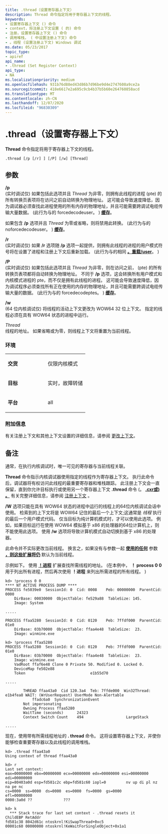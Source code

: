 ```yaml
---
title: .thread（设置寄存器上下文）
description: Thread 命令指定将用于寄存器上下文的线程。
keywords:
- 设置寄存器上下文 () 命令
- context，将注册上下文设置 ( 的) 命令
- 注册，设置寄存器上下文 () 命令
- 调用堆栈， ( 中设置注册上下文) 命令
- 。线程 (设置注册上下文) Windows 调试
ms.date: 05/23/2017
topic_type:
- apiref
api_name:
- .thread (Set Register Context)
api_type:
- NA
ms.localizationpriority: medium
ms.openlocfilehash: 931b76d88ed43d86b7d96be9d4e2747608a9ce2a
ms.sourcegitcommit: 418e6617e2a695c9cb4b37b5b60e264760858acd
ms.translationtype: MT
ms.contentlocale: zh-CN
ms.lasthandoff: 12/07/2020
ms.locfileid: "96830309"
---
```

# <a name="thread-set-register-context"></a>.thread（设置寄存器上下文）


**Thread** 命令指定将用于寄存器上下文的线程。

```dbgcmd
.thread [/p [/r] ] [/P] [/w] [Thread]
```

## <a name="span-idddk_meta_set_register_context_dbgspanspan-idddk_meta_set_register_context_dbgspanparameters"></a><span id="ddk_meta_set_register_context_dbg"></span><span id="DDK_META_SET_REGISTER_CONTEXT_DBG"></span>参数


<span id="________p______"></span><span id="________P______"></span>**/p**   
 (实时调试仅) 如果包括此选项并且 *Thread* 为非零，则拥有此线程的进程 (pte) 的所有转换页表项将在访问之前自动转换为物理地址。 这可能会导致速度降低，因为调试器必须查找此进程使用的所有内存的物理地址，并且可能需要跨调试电缆传输大量数据。  (此行为与的 forcedecodeuser。 ) [**缓存**](-cache--set-cache-size-.md)。

如果包含 **/p** 选项并且 *Thread* 为零或省略，则将禁用此转换。  (此行为与的 noforcedecodeuser。 ) [**缓存**](-cache--set-cache-size-.md)。

<span id="________r______"></span><span id="________R______"></span>**/r**   
 (实时调试仅) 如果 **/r** 选项随 **/p** 选项一起提供，则拥有此线程的进程的用户模式符号将在设置了进程和注册上下文后重新加载。  (此行为与的相同 [**。重载/user**](-reload--reload-module-.md)。 ) 

<span id="________P______"></span><span id="________p______"></span>**/P**   
 (实时调试仅) 如果包括此选项并且 *Thread* 为非零，则在访问之前， (pte) 的所有转换页表项都将自动转换为物理地址。 不同于 **/p** 选项，这会转换所有用户模式和内核模式进程的 pte，而不仅是拥有此线程的进程。 这可能会导致速度降低，因为调试程序必须查找所有正在使用的内存的物理地址，并且可能需要跨调试电缆传输大量的数据。  (此行为与的 forcedecodeptes。 ) [**缓存**](-cache--set-cache-size-.md)。

<span id="________w______"></span><span id="________W______"></span>**/w**   
 (64 位内核调试仅) 将线程的活动上下文更改为 WOW64 32 位上下文。 指定的线程必须在具有 WOW64 状态的进程中运行。

<span id="_______Thread______"></span><span id="_______thread______"></span><span id="_______THREAD______"></span>*Thread*   
线程的地址。 如果省略或为零，则线程上下文将重置为当前线程。

### <a name="span-idenvironmentspanspan-idenvironmentspanspan-idenvironmentspanenvironment"></a><span id="Environment"></span><span id="environment"></span><span id="ENVIRONMENT"></span>环境

<table>
<colgroup>
<col width="50%" />
<col width="50%" />
</colgroup>
<tbody>
<tr class="odd">
<td align="left"><p><strong>交货</strong></p></td>
<td align="left"><p>仅限内核模式</p></td>
</tr>
<tr class="even">
<td align="left"><p><strong>目标</strong></p></td>
<td align="left"><p>实时，故障转储</p></td>
</tr>
<tr class="odd">
<td align="left"><p><strong>平台</strong></p></td>
<td align="left"><p>all</p></td>
</tr>
</tbody>
</table>

 

### <a name="span-idadditional_informationspanspan-idadditional_informationspanspan-idadditional_informationspanadditional-information"></a><span id="Additional_Information"></span><span id="additional_information"></span><span id="ADDITIONAL_INFORMATION"></span>附加信息

有关注册上下文和其他上下文设置的详细信息，请参阅 [更改上下文](changing-contexts.md)。

<a name="remarks"></a>备注
-------

通常，在执行内核调试时，唯一可见的寄存器与当前线程关联。

**Thread** 命令指示内核调试器使用指定的线程作为寄存器上下文。 执行此命令后，调试器将有权访问此线程的最重要寄存器和堆栈跟踪。 此注册上下文会一直保留，直到你允许目标执行或使用另一个寄存器上下文 **.thread** 命令 (。 [**.cxr**](-cxr--display-context-record-.md)[**或) 。**](-trap--display-trap-frame-.md) 有关完整详细信息，请参阅 [注册上下文](changing-contexts.md#register-context) 。

**/W** 选项只能在具有 WOW64 状态的进程中运行的线程上的64位内核调试会话中使用。 检索到的上下文将是 WOW64 记住的最后一个上下文;这通常是 *线程* 执行的最后一个用户模式代码。 仅当目标为纯计算机模式时，才可以使用此选项。 例如，如果目标运行在使用 WOW64 模拟基于 x86 的处理器的64位计算机上，则不能使用此选项。 使用 **/w** 选项将导致计算机模式自动切换到基于 x86 的处理器。

此命令并不实际更改当前线程。 换言之，如果没有与参数一起 [**使用的任何**](-thread.md) 参数 [**，则这些扩展将仍**](-teb.md) 默认为当前线程。

示例如下。 使用 [**！进程**](-process.md) 扩展查找所需线程的地址。  (在本例中， **！ process 0 0** 用于列出所有进程，然后再次使用 **！进程** 来列出所需进程的所有线程。 ) 

```dbgcmd
kd> !process 0 0
**** NT ACTIVE PROCESS DUMP ****
PROCESS fe5039e0  SessionId: 0  Cid: 0008    Peb: 00000000  ParentCid: 0000
    DirBase: 00030000  ObjectTable: fe529a88  TableSize: 145.
    Image: System

.....

PROCESS ffaa5280  SessionId: 0  Cid: 0120    Peb: 7ffdf000  ParentCid: 01e0
    DirBase: 03b70000  ObjectTable: ffaa4e48  TableSize:  23.
    Image: winmine.exe

kd> !process ffaa5280
PROCESS ffaa5280  SessionId: 0  Cid: 0120    Peb: 7ffdf000  ParentCid: 01e0
    DirBase: 03b70000  ObjectTable: ffaa4e48  TableSize:  23.
    Image: winmine.exe
    VadRoot ffaf6e48 Clone 0 Private 50. Modified 0. Locked 0.
    DeviceMap fe502e88
    Token                             e1b55d70

.....

        THREAD ffaa43a0  Cid 120.3a4  Teb: 7ffde000  Win32Thread: e1b4fea8 WAIT: (WrUserRequest) UserMode Non-Alertable
            ffadc6a0  SynchronizationEvent
        Not impersonating
        Owning Process ffaa5280
        WaitTime (seconds)      24323
        Context Switch Count    494                   LargeStack

.....
```

现在，使用带有所需线程地址的 **. thread** 命令。 这将设置寄存器上下文，并使你能够检查重要寄存器以及此线程的调用堆栈。

```dbgcmd
kd> .thread ffaa43a0
Using context of thread ffaa43a0

kd> r
Last set context:
eax=00000000 ebx=00000000 ecx=00000000 edx=00000000 esi=00000000 edi=00000000
eip=80403a0d esp=fd581c2c ebp=fd581c60 iopl=0         nv up di pl nz na pe nc
cs=0000  ss=0000  ds=0000  es=0000  fs=0000  gs=0000             efl=00000000
0000:3a0d ??              ???

kd> k
  *** Stack trace for last set context - .thread resets it
ChildEBP RetAddr  
fd581c38 8042d61c ntoskrnl!KiSwapThread+0xc5
00001c60 00000000 ntoskrnl!KeWaitForSingleObject+0x1a1
```

 

 





